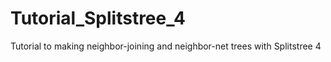 # Tutorial_Splitstree_4
Tutorial to making neighbor-joining and neighbor-net trees with Splitstree 4
